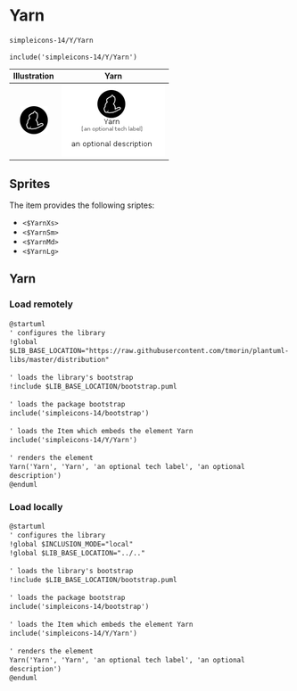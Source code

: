 # Yarn


```text
simpleicons-14/Y/Yarn
```

```text
include('simpleicons-14/Y/Yarn')
```



| Illustration | Yarn |
| :---: | :---: |
| ![illustration for Illustration](../../simpleicons-14/Y/Yarn.png) | ![illustration for Yarn](../../simpleicons-14/Y/Yarn.Local.png) |



## Sprites
The item provides the following sriptes:

- `<$YarnXs>`
- `<$YarnSm>`
- `<$YarnMd>`
- `<$YarnLg>`





## Yarn

### Load remotely
```plantuml
@startuml
' configures the library
!global $LIB_BASE_LOCATION="https://raw.githubusercontent.com/tmorin/plantuml-libs/master/distribution"

' loads the library's bootstrap
!include $LIB_BASE_LOCATION/bootstrap.puml

' loads the package bootstrap
include('simpleicons-14/bootstrap')

' loads the Item which embeds the element Yarn
include('simpleicons-14/Y/Yarn')

' renders the element
Yarn('Yarn', 'Yarn', 'an optional tech label', 'an optional description')
@enduml
```

### Load locally
```plantuml
@startuml
' configures the library
!global $INCLUSION_MODE="local"
!global $LIB_BASE_LOCATION="../.."

' loads the library's bootstrap
!include $LIB_BASE_LOCATION/bootstrap.puml

' loads the package bootstrap
include('simpleicons-14/bootstrap')

' loads the Item which embeds the element Yarn
include('simpleicons-14/Y/Yarn')

' renders the element
Yarn('Yarn', 'Yarn', 'an optional tech label', 'an optional description')
@enduml
```

